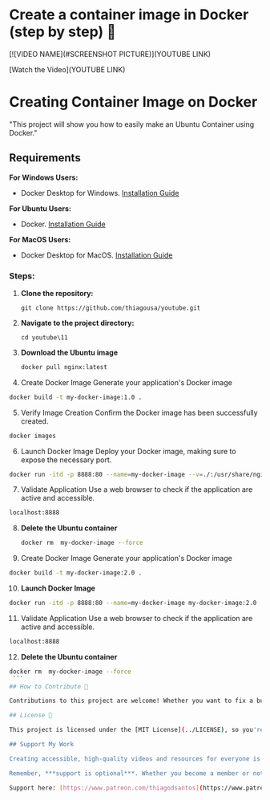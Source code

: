 # Create a container image in Docker (step by step) 🌟

[![VIDEO NAME](#SCREENSHOT PICTURE)](YOUTUBE LINK)

[Watch the Video](YOUTUBE LINK)

# Creating Container Image on Docker

"This project will show you how to easily make an Ubuntu Container using Docker."

## Requirements

**For Windows Users:**
- Docker Desktop for Windows. [Installation Guide](https://www.youtube.com/watch?v=8MrnvUSW_34)

**For Ubuntu Users:**
- Docker. [Installation Guide](https://www.youtube.com/watch?v=f1JqnioiCaQ)

**For MacOS Users:**
- Docker Desktop for MacOS. [Installation Guide](https://www.youtube.com/watch?v=knarlToekQ0&t)

### Steps:

1. **Clone the repository:**
   ```
   git clone https://github.com/thiagousa/youtube.git
   ```
2. **Navigate to the project directory:**
   ```
   cd youtube\11
   ```
3. **Download the Ubuntu image**
   ```bash
   docker pull nginx:latest
   ```
4. Create Docker Image
Generate your application's Docker image

```bash
docker build -t my-docker-image:1.0 .
```

5. Verify Image Creation
Confirm the Docker image has been successfully created.
```bash
docker images
```

6. Launch Docker Image
Deploy your Docker image, making sure to expose the necessary port.

```bash
docker run -itd -p 8888:80 --name=my-docker-image --v=./:/usr/share/nginx/html/ my-docker-image:1.0
```

7. Validate Application Use a web browser to check if the application are active and accessible.

```bash
localhost:8888
```
8. **Delete the Ubuntu container**
   ```bash
   docker rm  my-docker-image --force
    ```

9. Create Docker Image
Generate your application's Docker image

```bash
docker build -t my-docker-image:2.0 .
```

10. **Launch Docker Image**

```bash
docker run -itd -p 8888:80 --name=my-docker-image my-docker-image:2.0
```

11. Validate Application Use a web browser to check if the application are active and accessible.

```bash
localhost:8888
```
12. **Delete the Ubuntu container**
   ```bash
   docker rm  my-docker-image --force
    ```
## How to Contribute 🤝

Contributions to this project are welcome! Whether you want to fix a bug, improve documentation, or add new features, please check out our [Contribution Guidelines](../CONTRIBUTING.md) to get started.

## License 📜

This project is licensed under the [MIT License](../LICENSE), so you're free to use it in your own projects.

## Support My Work

Creating accessible, high-quality videos and resources for everyone is challenging. Your support enables me to invest more in content creation, enhancing overall quality. Becoming a member offers significant support and comes with fantastic perks as a token of appreciation.

Remember, ***support is optional***. Whether you become a member or not, you'll have full access to all my videos and resources.

Support here: [https://www.patreon.com/thiagodsantos](https://www.patreon.com/thiagodsantos) or [https://www.buymeacoffee.com/thiagodsantos](https://www.buymeacoffee.com/thiagodsantos)
